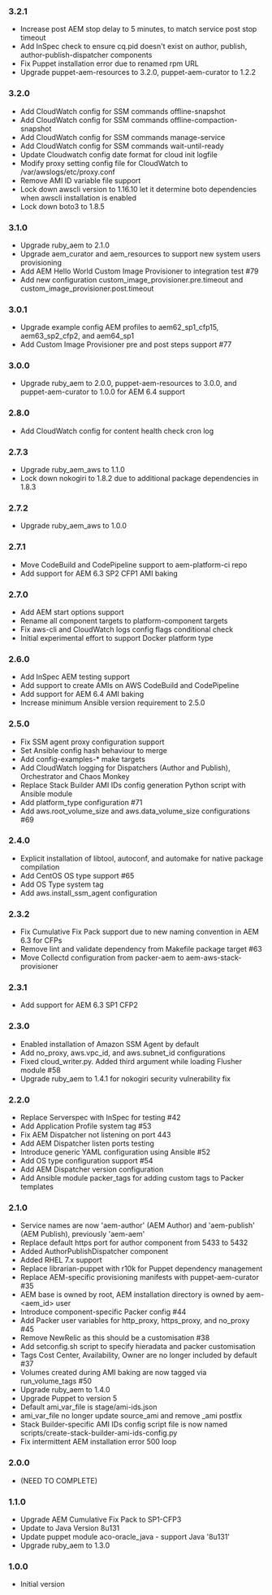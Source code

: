 ### 3.2.1
* Increase post AEM stop delay to 5 minutes, to match service post stop timeout
* Add InSpec check to ensure cq.pid doesn't exist on author, publish, author-publish-dispatcher components
* Fix Puppet installation error due to renamed rpm URL
* Upgrade puppet-aem-resources to 3.2.0, puppet-aem-curator to 1.2.2

### 3.2.0
* Add CloudWatch config for SSM commands offline-snapshot
* Add CloudWatch config for SSM commands offline-compaction-snapshot
* Add CloudWatch config for SSM commands manage-service
* Add CloudWatch config for SSM commands wait-until-ready
* Update Cloudwatch config date format for cloud init logfile
* Modify proxy setting config file for CloudWatch to /var/awslogs/etc/proxy.conf
* Remove AMI ID variable file support
* Lock down awscli version to 1.16.10 let it determine boto dependencies when awscli installation is enabled
* Lock down boto3 to 1.8.5

### 3.1.0
* Upgrade ruby_aem to 2.1.0
* Upgrade aem_curator and aem_resources to support new system users provisioning
* Add AEM Hello World Custom Image Provisioner to integration test #79
* Add new configuration custom_image_provisioner.pre.timeout and custom_image_provisioner.post.timeout

### 3.0.1
* Upgrade example config AEM profiles to aem62_sp1_cfp15, aem63_sp2_cfp2, and aem64_sp1
* Add Custom Image Provisioner pre and post steps support #77

### 3.0.0
* Upgrade ruby_aem to 2.0.0, puppet-aem-resources to 3.0.0, and puppet-aem-curator to 1.0.0 for AEM 6.4 support

### 2.8.0
* Add CloudWatch config for content health check cron log

### 2.7.3
* Upgrade ruby_aem_aws to 1.1.0
* Lock down nokogiri to 1.8.2 due to additional package dependencies in 1.8.3

### 2.7.2
* Upgrade ruby_aem_aws to 1.0.0

### 2.7.1
* Move CodeBuild and CodePipeline support to aem-platform-ci repo
* Add support for AEM 6.3 SP2 CFP1 AMI baking

### 2.7.0
* Add AEM start options support
* Rename all component targets to platform-component targets
* Fix aws-cli and CloudWatch logs config flags conditional check
* Initial experimental effort to support Docker platform type

### 2.6.0
* Add InSpec AEM testing support
* Add support to create AMIs on AWS CodeBuild and CodePipeline
* Add support for AEM 6.4 AMI baking
* Increase minimum Ansible version requirement to 2.5.0

### 2.5.0
* Fix SSM agent proxy configuration support
* Set Ansible config hash behaviour to merge
* Add config-examples-* make targets
* Add CloudWatch logging for Dispatchers (Author and Publish), Orchestrator and Chaos Monkey
* Replace Stack Builder AMI IDs config generation Python script with Ansible module
* Add platform_type configuration #71
* Add aws.root_volume_size and aws.data_volume_size configurations #69

### 2.4.0
* Explicit installation of libtool, autoconf, and automake for native package compilation
* Add CentOS OS type support #65
* Add OS Type system tag
* Add aws.install_ssm_agent configuration

### 2.3.2
* Fix Cumulative Fix Pack support due to new naming convention in AEM 6.3 for CFPs
* Remove lint and validate dependency from Makefile package target #63
* Move Collectd configuration from packer-aem to aem-aws-stack-provisioner

### 2.3.1
* Add support for AEM 6.3 SP1 CFP2

### 2.3.0
* Enabled installation of Amazon SSM Agent by default
* Add no_proxy, aws.vpc_id, and aws.subnet_id configurations
* Fixed cloud_writer.py. Added third argument while loading Flusher module #58
* Upgrade ruby_aem to 1.4.1 for nokogiri security vulnerability fix

### 2.2.0
* Replace Serverspec with InSpec for testing #42
* Add Application Profile system tag #53
* Fix AEM Dispatcher not listening on port 443
* Add AEM Dispatcher listen ports testing
* Introduce generic YAML configuration using Ansible #52
* Add OS type configuration support #54
* Add AEM Dispatcher version configuration
* Add Ansible module packer_tags for adding custom tags to Packer templates

### 2.1.0
* Service names are now 'aem-author' (AEM Author) and 'aem-publish' (AEM Publish), previously 'aem-aem'
* Replace default https port for author component from 5433 to 5432
* Added AuthorPublishDispatcher component
* Added RHEL 7.x support
* Replace librarian-puppet with r10k for Puppet dependency management
* Replace AEM-specific provisioning manifests with puppet-aem-curator #35
* AEM base is owned by root, AEM installation directory is owned by aem-<aem_id> user
* Introduce component-specific Packer config #44
* Add Packer user variables for http_proxy, https_proxy, and no_proxy #45
* Remove NewRelic as this should be a customisation #38
* Add setconfig.sh script to specify hieradata and packer customisation
* Tags Cost Center, Availability, Owner are no longer included by default #37
* Volumes created during AMI baking are now tagged via run_volume_tags #50
* Upgrade ruby_aem to 1.4.0
* Upgrade Puppet to version 5
* Default ami_var_file is stage/ami-ids.json
* ami_var_file no longer update source_ami and remove _ami postfix
* Stack Builder-specific AMI IDs config script file is now named scripts/create-stack-builder-ami-ids-config.py
* Fix intermittent AEM installation error 500 loop

### 2.0.0
* (NEED TO COMPLETE)

### 1.1.0
* Upgrade AEM Cumulative Fix Pack to SP1-CFP3
* Update to Java Version 8u131
* Update puppet module aco-oracle_java - support Java '8u131'
* Upgrade ruby_aem to 1.3.0

### 1.0.0
* Initial version

